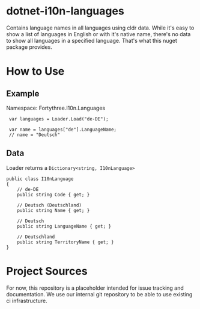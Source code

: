 # dotnet-i10n-languages
Contains language names in all languages using cldr data. While it's easy to show a list of languages in English or with it's native name, there's no data to show all languages in a specified language. That's what this nuget package provides.

# How to Use

## Example

Namespace: Fortythree.I10n.Languages

     var languages = Loader.Load("de-DE");

     var name = languages["de"].LanguageName;
     // name = "Deutsch"

## Data

Loader returns a `Dictionary<string, I10nLanguage>`

    public class I10nLanguage
    {
        // de-DE
        public string Code { get; }
        
        // Deutsch (Deutschland)
        public string Name { get; }
        
        // Deutsch
        public string LanguageName { get; }
        
        // Deutschland
        public string TerritoryName { get; }
    }

# Project Sources
For now, this repository is a placeholder intended for issue tracking and documentation. We use our internal git repository to be able to use existing ci infrastructure.
